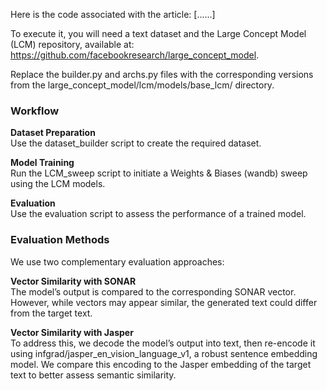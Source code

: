 Here is the code associated with the article: [......]

To execute it, you will need a text dataset and the Large Concept Model (LCM) repository, available at: https://github.com/facebookresearch/large_concept_model.

Replace the builder.py and archs.py files with the corresponding versions from the large_concept_model/lcm/models/base_lcm/ directory.

### Workflow

**Dataset Preparation**  
Use the dataset_builder script to create the required dataset.

**Model Training**  
Run the LCM_sweep script to initiate a Weights & Biases (wandb) sweep using the LCM models.

**Evaluation**  
Use the evaluation script to assess the performance of a trained model.


### Evaluation Methods

We use two complementary evaluation approaches:

**Vector Similarity with SONAR**  
The model’s output is compared to the corresponding SONAR vector. However, while vectors may appear similar, the generated text could differ from the target text.

**Vector Similarity with Jasper**  
To address this, we decode the model’s output into text, then re-encode it using infgrad/jasper_en_vision_language_v1, a robust sentence embedding model. We compare this encoding to the Jasper embedding of the target text to better assess semantic similarity.
